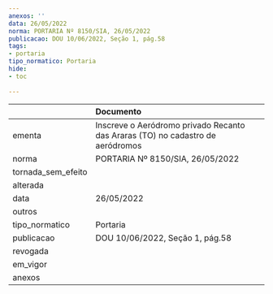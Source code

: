 ```yaml
---
anexos: ''
data: 26/05/2022
norma: PORTARIA Nº 8150/SIA, 26/05/2022
publicacao: DOU 10/06/2022, Seção 1, pág.58
tags:
- portaria
tipo_normatico: Portaria
hide: 
- toc 
 
---
```


|                    | Documento                                                                      |
|:-------------------|:-------------------------------------------------------------------------------|
| ementa             | Inscreve o Aeródromo privado Recanto das Araras (TO) no cadastro de aeródromos |
| norma              | PORTARIA Nº 8150/SIA, 26/05/2022                                               |
| tornada_sem_efeito |                                                                                |
| alterada           |                                                                                |
| data               | 26/05/2022                                                                     |
| outros             |                                                                                |
| tipo_normatico     | Portaria                                                                       |
| publicacao         | DOU 10/06/2022, Seção 1, pág.58                                                |
| revogada           |                                                                                |
| em_vigor           |                                                                                |
| anexos             |                                                                                |